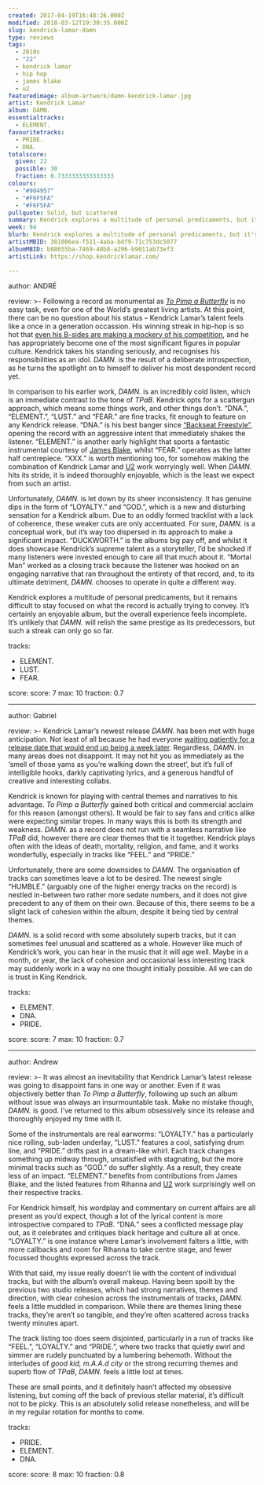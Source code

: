 ```yaml
---
created: 2017-04-19T16:48:26.000Z
modified: 2018-03-12T19:30:35.000Z
slug: kendrick-lamar-damn
type: reviews
tags:
  - 2010s
  - "22"
  - kendrick lamar
  - hip hop
  - james blake
  - u2
featuredimage: album-artwork/damn-kendrick-lamar.jpg
artist: Kendrick Lamar
album: DAMN.
essentialtracks:
  - ELEMENT.
favouritetracks:
  - PRIDE.
  - DNA.
totalscore:
  given: 22
  possible: 30
  fraction: 0.7333333333333333
colours:
  - "#904957"
  - "#F6F5FA"
  - "#F6F5FA"
pullquote: Solid, but scattered
summary: Kendrick explores a multitude of personal predicaments, but it remains difficult to stay focused on what the record is actually trying to convey. It’s certainly an enjoyable album, but the overall experience feels incomplete.
week: 94
blurb: Kendrick explores a multitude of personal predicaments, but it's difficult to stay focused on what the record is actually trying to convey. It feels incomplete.
artistMBID: 381086ea-f511-4aba-bdf9-71c753dc5077
albumMBID: b88655ba-7469-48b8-a296-b9011ab73ef3
artistLink: https://shop.kendricklamar.com/

---
```


author: ANDRÉ

review: >-
  Following a record as monumental as [*To Pimp a Butterfly*](/reviews/kendrick-lamar-to-pimp-a-butterfly/) is no easy task, even for one of the World’s greatest living artists. At this point, there can be no question about his status – Kendrick Lamar’s talent feels like a once in a generation occassion. His winning streak in hip-hop is so hot that [even his B-sides are making a mockery of his competition](/reviews/untitled-unmastered/), and he has appropriately become one of the most significant figures in popular culture. Kendrick takes his standing seriously, and recognises his responsibilities as an idol. *DAMN.* is the result of a deliberate introspection, as he turns the spotlight on to himself to deliver his most despondent record yet.

  In comparison to his earlier work, *DAMN.* is an incredibly cold listen, which is an immediate contrast to the tone of *TPaB*. Kendrick opts for a scattergun approach, which means some things work, and other things don’t. “DNA.”, “ELEMENT.”, “LUST.” and “FEAR.” are fine tracks, fit enough to feature on any Kendrick release. “DNA.” is his best banger since [“Backseat Freestyle”](https://www.youtube.com/watch?v=EZW7et3tPuQ), opening the record with an aggressive intent that immediately shakes the listener. “ELEMENT.” is another early highlight that sports a fantastic instrumental courtesy of [James Blake](/reviews/james-blake-the-colour-in-anything/), whilst “FEAR.” operates as the latter half centrepiece. “XXX.” is worth mentioning too, for somehow making the combination of Kendrick Lamar and [U2](/reviews/u2-the-joshua-tree/) work worryingly well. When *DAMN.* hits its stride, it is indeed thoroughly enjoyable, which is the least we expect from such an artist.

  Unfortunately, *DAMN.* is let down by its sheer inconsistency. It has genuine dips in the form of “LOYALTY.” and “GOD.”, which is a new and disturbing sensation for a Kendrick album. Due to an oddly formed tracklist with a lack of coherence, these weaker cuts are only accentuated. For sure, *DAMN.* is a conceptual work, but it’s way too dispersed in its approach to make a significant impact. “DUCKWORTH.” is the albums big pay off, and whilst it does showcase Kendrick’s supreme talent as a storyteller, I’d be shocked if many listeners were invested enough to care all that much about it. “Mortal Man” worked as a closing track because the listener was hooked on an engaging narrative that ran throughout the entirety of that record, and, to its ultimate detriment, *DAMN.* chooses to operate in quite a different way. 
  
  Kendrick explores a multitude of personal predicaments, but it remains difficult to stay focused on what the record is actually trying to convey. It’s certainly an enjoyable album, but the overall experience feels incomplete. It’s unlikely that *DAMN.* will relish the same prestige as its predecessors, but such a streak can only go so far.

tracks:
  - ELEMENT.
  - ­LUST.
  - ­FEAR.

score:
  score: 7
  max: 10
  fraction: 0.7

---
author: Gabriel

review: >-
  Kendrick Lamar’s newest release *DAMN.* has been met with huge anticipation. Not least of all because he had everyone [waiting patiently for a release date that would end up being a week later](https://www.youtube.com/watch?v=lbYIUnV8u7E). Regardless, *DAMN.* in many areas does not disappoint. It may not hit you as immediately as the ‘smell of those yams as you’re walking down the street’, but it’s full of intelligible hooks, darkly captivating lyrics, and a generous handful of creative and interesting collabs. 
  
  Kendrick is known for playing with central themes and narratives to his advantage. *To Pimp a Butterfly* gained both critical and commercial acclaim for this reason (amongst others). It would be fair to say fans and critics alike were expecting similar tropes. In many ways this is both its strength and weakness. *DAMN.* as a record does not run with a seamless narrative like *TPaB* did, however there are clear themes that tie it together. Kendrick plays often with the ideas of death, mortality, religion, and fame, and it works wonderfully, especially in tracks like “FEEL.” and “PRIDE.” 
  
  Unfortunately, there are some downsides to *DAMN.* The organisation of tracks can sometimes leave a lot to be desired. The newest single “HUMBLE.” (arguably one of the higher energy tracks on the record) is nestled in-between two rather more sedate numbers, and it does not give precedent to any of them on their own. Because of this, there seems to be a slight lack of cohesion within the album, despite it being tied by central themes. 
  
  *DAMN.* is a solid record with some absolutely superb tracks, but it can sometimes feel unusual and scattered as a whole. However like much of Kendrick’s work, you can hear in the music that it will age well. Maybe in a month, or year, the lack of cohesion and occasional less interesting track may suddenly work in a way no one thought initially possible. All we can do is trust in King Kendrick.

tracks:
  - ELEMENT.
  - ­DNA.
  - ­PRIDE.

score:
  score: 7
  max: 10
  fraction: 0.7

---
author: Andrew

review: >-
  It was almost an inevitability that Kendrick Lamar’s latest release was going to disappoint fans in one way or another. Even if it was objectively better than *To Pimp a Butterfly*, following up such an album without issue was always an insurmountable task. Make no mistake though, *DAMN.* is good. I’ve returned to this album obsessively since its release and thoroughly enjoyed my time with it. 
  
  Some of the instrumentals are real earworms: “LOYALTY.” has a particularly nice rolling, sub-laden underlay, “LUST.” features a cool, satisfying drum line, and “PRIDE.” drifts past in a dream-like whirl. Each track changes something up midway through, unsatisfied with stagnating, but the more minimal tracks such as “GOD.” do suffer slightly. As a result, they create less of an impact. “ELEMENT.” benefits from contributions from James Blake, and the listed features from Rihanna and [U2](/reviews/u2-the-joshua-tree/) work surprisingly well on their respective tracks. 
  
  For Kendrick himself, his wordplay and commentary on current affairs are all present as you’d expect, though a lot of the lyrical content is more introspective compared to *TPaB*. “DNA.” sees a conflicted message play out, as it celebrates and critiques black heritage and culture all at once. “LOYALTY.” is one instance where Lamar’s involvement falters a little, with more callbacks and room for Rihanna to take centre stage, and fewer focussed thoughts expressed across the track. 
  
  With that said, my issue really doesn’t lie with the content of individual tracks, but with the album’s overall makeup. Having been spoilt by the previous two studio releases, which had strong narratives, themes and direction, with clear cohesion across the instrumentals of tracks, *DAMN.* feels a little muddled in comparison. While there are themes lining these tracks, they’re aren’t so tangible, and they’re often scattered across tracks twenty minutes apart. 
  
  The track listing too does seem disjointed, particularly in a run of tracks like “FEEL.”, “LOYALTY.” and “PRIDE.”, where two tracks that quietly swirl and simmer are rudely punctuated by a lumbering behemoth. Without the interludes of *good kid, m.A.A.d city* or the strong recurring themes and superb flow of *TPaB*, *DAMN.* feels a little lost at times. 
  
  These are small points, and it definitely hasn’t affected my obsessive listening, but coming off the back of previous stellar material, it’s difficult not to be picky. This is an absolutely solid release nonetheless, and will be in my regular rotation for months to come.

tracks:
  - PRIDE.
  - ­ELEMENT.
  - ­DNA.
  
score:
  score: 8
  max: 10
  fraction: 0.8

